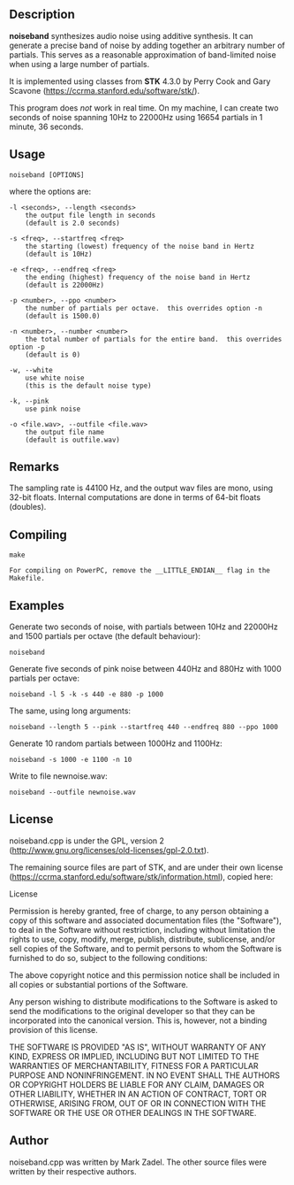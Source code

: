 
## Description

**noiseband** synthesizes audio noise using additive synthesis.  It can
generate a precise band of noise by adding together an arbitrary number of
partials.  This serves as a reasonable approximation of band-limited noise when
using a large number of partials.

It is implemented using classes from **STK** 4.3.0 by Perry Cook and Gary
Scavone (<https://ccrma.stanford.edu/software/stk/>).

This program does *not* work in real time.  On my machine, I can create two
seconds of noise spanning 10Hz to 22000Hz using 16654 partials in 1 minute, 36
seconds.

## Usage

    noiseband [OPTIONS]

where the options are:

    -l <seconds>, --length <seconds>
        the output file length in seconds
        (default is 2.0 seconds)

    -s <freq>, --startfreq <freq>
        the starting (lowest) frequency of the noise band in Hertz
        (default is 10Hz)

    -e <freq>, --endfreq <freq>
        the ending (highest) frequency of the noise band in Hertz
        (default is 22000Hz)

    -p <number>, --ppo <number>
        the number of partials per octave.  this overrides option -n
        (default is 1500.0)

    -n <number>, --number <number>
        the total number of partials for the entire band.  this overrides option -p
        (default is 0)

    -w, --white
        use white noise
        (this is the default noise type)

    -k, --pink
        use pink noise

    -o <file.wav>, --outfile <file.wav>
        the output file name
        (default is outfile.wav)


## Remarks

The sampling rate is 44100 Hz, and the output wav files are mono, using 32-bit
floats.  Internal computations are done in terms of 64-bit floats (doubles).

## Compiling

    make

    For compiling on PowerPC, remove the __LITTLE_ENDIAN__ flag in the Makefile.

## Examples

Generate two seconds of noise, with partials between 10Hz and 22000Hz and 1500
partials per octave (the default behaviour):

    noiseband

Generate five seconds of pink noise between 440Hz and 880Hz with 1000 partials
per octave:

    noiseband -l 5 -k -s 440 -e 880 -p 1000

The same, using long arguments:

    noiseband --length 5 --pink --startfreq 440 --endfreq 880 --ppo 1000

Generate 10 random partials between 1000Hz and 1100Hz:

    noiseband -s 1000 -e 1100 -n 10

Write to file newnoise.wav:

    noiseband --outfile newnoise.wav


## License

noiseband.cpp is under the GPL, version 2
(<http://www.gnu.org/licenses/old-licenses/gpl-2.0.txt>).

The remaining source files are part of STK, and are under their own license
(<https://ccrma.stanford.edu/software/stk/information.html>), copied here:

License

Permission is hereby granted, free of charge, to any person obtaining a copy of
this software and associated documentation files (the "Software"), to deal in
the Software without restriction, including without limitation the rights to
use, copy, modify, merge, publish, distribute, sublicense, and/or sell copies
of the Software, and to permit persons to whom the Software is furnished to do
so, subject to the following conditions:

The above copyright notice and this permission notice shall be included in all
copies or substantial portions of the Software.

Any person wishing to distribute modifications to the Software is asked to send
the modifications to the original developer so that they can be incorporated
into the canonical version. This is, however, not a binding provision of this
license.

THE SOFTWARE IS PROVIDED "AS IS", WITHOUT WARRANTY OF ANY KIND, EXPRESS OR
IMPLIED, INCLUDING BUT NOT LIMITED TO THE WARRANTIES OF MERCHANTABILITY,
FITNESS FOR A PARTICULAR PURPOSE AND NONINFRINGEMENT. IN NO EVENT SHALL THE
AUTHORS OR COPYRIGHT HOLDERS BE LIABLE FOR ANY CLAIM, DAMAGES OR OTHER
LIABILITY, WHETHER IN AN ACTION OF CONTRACT, TORT OR OTHERWISE, ARISING FROM,
OUT OF OR IN CONNECTION WITH THE SOFTWARE OR THE USE OR OTHER DEALINGS IN THE
SOFTWARE.

## Author

noiseband.cpp was written by Mark Zadel.  The other source files were written
by their respective authors.

